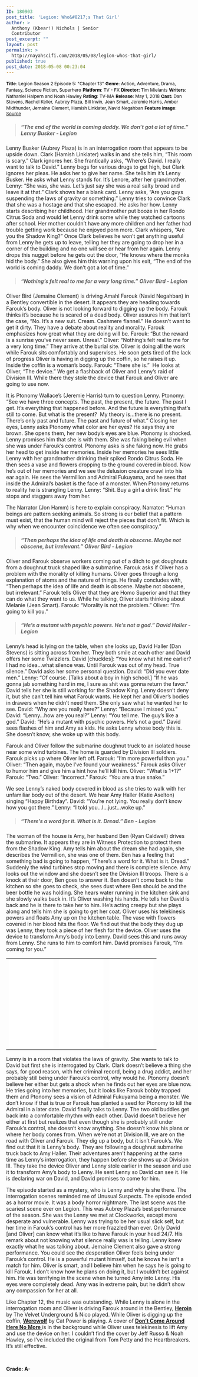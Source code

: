 ```yaml
---
ID: 180903
post_title: 'Legion: Who&#8217;s That Girl'
author: >
  Anthony (Kbear!) Nichols | Senior
  Contributor
post_excerpt: ""
layout: post
permalink: >
  http://nayahscifi.com/2018/05/08/legion-whos-that-girl/
published: true
post_date: 2018-05-08 00:23:04
---
```

<span style="color: #000000; font-size: 12px;"><strong>Title</strong>: Legion Season 2 Episode 5: "Chapter 13"</span>
<span style="color: #000000; font-size: 12px;"> <strong>Genre</strong>: Action, Adventure, Drama, Fantasy, Science Fiction, Superhero</span>
<span style="color: #000000; font-size: 12px;"> <strong>Platform</strong>: TV - FX</span>
<span style="color: #000000; font-size: 12px;"> <strong>Director: </strong>Tim Mielants</span>
<span style="color: #000000; font-size: 12px;"> <strong>Writers</strong>: Nathaniel Halpern and Noah Hawley</span>
<span style="color: #000000; font-size: 12px;"> <strong>Rating</strong>: TV-MA</span>
<span style="color: #000000; font-size: 12px;"> <strong>Release</strong>: May 1, 2018</span>
<span style="color: #000000; font-size: 12px;"> <strong>Cast: </strong>Dan Stevens, Rachel Keller, Aubrey Plaza, Bill Irwin, Jean Smart, Jeremie Harris, Amber Midthunder, Jemaine Clement, Hamish Linklater, Navid Negahban</span>
<span style="color: #000000; font-size: 12px;"> <strong>Feature image</strong>: <a href="https://img.thedailybeast.com/image/upload/d_placeholder_euli9k/dpr_2.0/c_limit,w_585/fl_lossy,q_auto/Screen_Shot_2018-05-02_at_1.48.04_AM_wytmwz">Source</a></span>
<blockquote>
<h5><strong>“The end of the world is coming daddy. We don’t got a lot of time.” Lenny Busker - Legion</strong></h5>
</blockquote>
Lenny Busker (Aubrey Plaza) is in an interrogation room that appears to be upside down. Clark (Hamish Linklater) walks in and she tells him, “This room is scary.” Clark ignores her. She frantically asks, “Where’s David. I really want to talk to David.” Lenny begs for various drugs to get high, but Clark ignores her pleas. He asks her to give her name. She tells him it’s Lenny Busker. He asks what Lenny stands for. It’s Lenore, after her grandmother. Lenny: “She was, she was. Let’s just say she was a real salty broad and leave it at that.” Clark shows her a blank card. Lenny asks, “Are you guys suspending the laws of gravity or something.” Lenny tries to convince Clark that she was a hostage and that she escaped. He asks her how. Lenny starts describing her childhood. Her grandmother put booze in her Rondo Citrus Soda and would let Lenny drink some while they watched cartoons after school. Her mother couldn’t have any more children and her father had trouble getting work because he enjoyed porn more. Clark whispers, “Are you the Shadow King?” Once Clark believes he won’t get anything useful from Lenny he gets up to leave, telling her they are going to drop her in a corner of the building and no one will see or hear from her again. Lenny drops this nugget before he gets out the door, “He knows where the monks hid the body.” She also gives him this warning upon his exit, “The end of the world is coming daddy. We don’t got a lot of time.”
<blockquote>
<h5><strong>“Nothing’s felt real to me for a very long time.” Oliver Bird - Legion</strong></h5>
</blockquote>
Oliver Bird (Jemaine Clement) is driving Amahl Farouk (Navid Negahban) in a Bentley convertible in the desert. It appears they are heading towards Farouk’s body. Oliver is not looking forward to digging up the body. Farouk thinks it’s because he is scared of a dead body. Oliver assures him that isn’t the case, “No. It’s a new suit. Cream. Cashmere flannel.” He doesn’t want to get it dirty. They have a debate about reality and morality. Farouk emphasizes how great what they are doing will be. Farouk: “But the reward is a sunrise you’ve never seen. Unreal.” Oliver: “Nothing’s felt real to me for a very long time.” They arrive at the burial site. Oliver is doing all the work while Farouk sits comfortably and supervises. He soon gets tired of the lack of progress Oliver is having in digging up the coffin, so he raises it up. Inside the coffin is a woman’s body. Farouk: “There she is.”  He looks at Oliver, “The device.” We get a flashback of Oliver and Lenny’s raid of Division III. While there they stole the device that Farouk and Oliver are going to use now.

It is Ptonomy Wallace’s (Jeremie Harris) turn to question Lenny. Ptonomy: “See we have three concepts. The past, the present, the future. The past I get. It’s everything that happened before. And the future is everything that’s still to come. But what is the present?  My theory is...there is no present. There’s only past and future. The past and future of what.” Closing her eyes, Lenny asks Ptonomy what color are her eyes? He says they are brown. She opens them, her new body’s eyes are blue. Ptonomy is shocked. Lenny promises him that she is with them. She was faking being evil when she was under Farouk’s control. Ptonomy asks is she faking now. He grabs her head to get inside her memories. Inside her memories he sees little Lenny with her grandmother drinking their spiked Rondo Citrus Soda. He then sees a vase and flowers dropping to the ground covered in blood. Now he’s out of her memories and we see the delusion creature crawl into his ear again. He sees the Vermillion and Admiral Fukuyama, and he sees that inside the Admiral’s basket is the face of a monster. When Ptonomy returns to reality he is strangling Lenny. Lenny: “Shit. Buy a girl a drink first.” He stops and staggers away from her.

The Narrator (Jon Hamm) is here to explain conspiracy. Narrator: “Human beings are pattern seeking animals. So strong is our belief that a pattern must exist, that the human mind will reject the pieces that don’t fit. Which is why when we encounter coincidence we often see conspiracy.”
<blockquote>
<h5><strong> “Then perhaps the idea of life and death is obscene. Maybe not obscene, but irrelevant.” Oliver Bird - Legion</strong></h5>
</blockquote>
Oliver and Farouk observe workers coming out of a ditch to get doughnuts from a doughnut truck shaped like a submarine. Farouk asks if Oliver has a problem with the morality of killing humans. Oliver goes through a long explanation of atoms and the nature of things. He finally concludes with, “Then perhaps the idea of life and death is obscene. Maybe not obscene, but irrelevant.” Farouk tells Oliver that they are Homo Superior and that they can do what they want to us. While he talking, Oliver starts thinking about Melanie (Jean Smart). Farouk: “Morality is not the problem.” Oliver: “I’m going to kill you.”
<blockquote>
<h5><strong>“He’s a mutant with psychic powers. He’s not a god.” David Haller - Legion</strong></h5>
</blockquote>
Lenny’s head is lying on the table, when she looks up, David Haller (Dan Stevens) is sitting across from her. They both smile at each other and David offers her some Twizzlers. David [chuckles]: “You know what hit me earlier? I had no idea…what silence was. Until Farouk was out of my head. True silence.” David asks her some personal question. David: “Did you ever date men.” Lenny: “Of course. [Talks about a boy in high school.] “If he was gonna jab something hard in me, I sure as shit was gonna return the favor.” David tells her she is still working for the Shadow King. Lenny doesn’t deny it, but she can’t tell him what Farouk wants. He kept her and Oliver’s bodies in drawers when he didn’t need them. She only saw what he wanted her to see. David: “Why are you really here?” Lenny: “Because I missed you.” David: “Lenny…how are you real?” Lenny: “You tell me. The guy’s like a god.” David: “He’s a mutant with psychic powers. He’s not a god.” David sees flashes of him and Amy as kids. He asks Lenny whose body this is. She doesn’t know, she woke up with this body.

Farouk and Oliver follow the submarine doughnut truck to an isolated house near some wind turbines. The home is guarded by Division III soldiers. Farouk picks up where Oliver left off. Farouk: “I’m more powerful than you.” Oliver: “Then again, maybe I’ve found your weakness.” Farouk asks Oliver to humor him and give him a hint how he’ll kill him. Oliver: “What is 1+1?” Farouk: “Two.” Oliver: “Incorrect.” Farouk: “You are a true snake.”

We see Lenny’s naked body covered in blood as she tries to walk with her unfamiliar body out of the desert. We hear Amy Haller (Katie Aselton) singing “Happy Birthday”. David: “You’re not lying. You really don’t know how you got there.” Lenny: “I told you…I…just…woke up.”
<blockquote>
<h5><strong> “There’s a word for it. What is it. Dread.” Ben - Legion</strong></h5>
</blockquote>
The woman of the house is Amy, her husband Ben (Ryan Caldwell) drives the submarine. It appears they are in Witness Protection to protect them from the Shadow King. Amy tells him about the dream she had again, she describes the Vermillion, she was one of them. Ben has a feeling that something bad is going to happen, “There’s a word for it. What is it. Dread.” Suddenly the wind turbines stop moving and there is complete silence. Amy looks out the window and she doesn’t see the Division III troops. There is a knock at their door, Ben goes to answer it. Ben doesn’t come back to the kitchen so she goes to check, she sees dust where Ben should be and the beer bottle he was holding. She hears water running in the kitchen sink and she slowly walks back in. It’s Oliver washing his hands. He tells her David is back and he is there to take her to him. He’s acting creepy but she plays along and tells him she is going to get her coat. Oliver uses his telekinesis powers and floats Amy up on the kitchen table. The vase with flowers covered in her blood hits the floor. We find out that the body they dug up was Lenny, they took a piece of her flesh for the device. Oliver uses the device to transform Amy’s body into Lenny. David sees this and runs away from Lenny. She runs to him to comfort him. David promises Farouk, “I’m coming for you.”
<table>
<tbody>
<tr>
<td><iframe style="width: 120px; height: 240px;" src="//ws-na.amazon-adsystem.com/widgets/q?ServiceVersion=20070822&amp;OneJS=1&amp;Operation=GetAdHtml&amp;MarketPlace=US&amp;source=ss&amp;ref=as_ss_li_til&amp;ad_type=product_link&amp;tracking_id=nayah099-20&amp;marketplace=amazon&amp;region=US&amp;placement=B01LTIABIC&amp;asins=B01LTIABIC&amp;linkId=dfb1956f4389f8bdaab04d88f7e896c2&amp;show_border=true&amp;link_opens_in_new_window=true" width="300" height="150" frameborder="0" marginwidth="0" marginheight="0" scrolling="no"></iframe></td>
<td><iframe style="width: 120px; height: 240px;" src="//ws-na.amazon-adsystem.com/widgets/q?ServiceVersion=20070822&amp;OneJS=1&amp;Operation=GetAdHtml&amp;MarketPlace=US&amp;source=ss&amp;ref=as_ss_li_til&amp;ad_type=product_link&amp;tracking_id=nayah099-20&amp;marketplace=amazon&amp;region=US&amp;placement=1302910590&amp;asins=1302910590&amp;linkId=c4ab38fbd5ec0b7ebeb0c0e7c7377f57&amp;show_border=true&amp;link_opens_in_new_window=true" width="300" height="150" frameborder="0" marginwidth="0" marginheight="0" scrolling="no"></iframe></td>
<td><iframe style="width: 120px; height: 240px;" src="//ws-na.amazon-adsystem.com/widgets/q?ServiceVersion=20070822&amp;OneJS=1&amp;Operation=GetAdHtml&amp;MarketPlace=US&amp;source=ss&amp;ref=as_ss_li_til&amp;ad_type=product_link&amp;tracking_id=nayah099-20&amp;marketplace=amazon&amp;region=US&amp;placement=B077ZG3DHQ&amp;asins=B077ZG3DHQ&amp;linkId=37a077f0285afa8e9961c7577e0bda05&amp;show_border=true&amp;link_opens_in_new_window=true" width="300" height="150" frameborder="0" marginwidth="0" marginheight="0" scrolling="no"></iframe></td>
</tr>
</tbody>
</table>
Lenny is in a room that violates the laws of gravity. She wants to talk to David but first she is interrogated by Clark. Clark doesn’t believe a thing she says, for good reason, with her criminal record, being a drug addict, and her probably still being under Farouk’s control, why would he. Ptonomy doesn’t believe her either but gets a shock when he finds out her eyes are blue now. He tries going into her memories, but it looks like Farouk bobby trapped them and Ptonomy sees a vision of Admiral Fukuyama being a monster. We don’t know if that is true or Farouk has planted a seed for Ptonomy to kill the Admiral in a later date. David finally talks to Lenny. The two old buddies get back into a comfortable rhythm with each other. David doesn’t believe her either at first but realizes that even though she is probably still under Farouk’s control, she doesn’t know anything. She doesn’t know his plans or where her body comes from. When we’re not at Division III, we are on the road with Oliver and Farouk. They dig up a body, but it isn’t Farouk’s. We find out that it is Lenny’s body. They are following a doughnut submarine truck back to Amy Haller. Their adventures aren’t happening at the same time as Lenny’s interrogation, they happen before she shows up at Division III. They take the device Oliver and Lenny stole earlier in the season and use it to transform Amy’s body to Lenny. He sent Lenny so David can see it. He is declaring war on David, and David promises to come for him.

The episode started as a mystery, who is Lenny and why is she there. The interrogation scenes reminded me of Unusual Suspects. The episode ended as a horror movie. It was a body horror nightmare. The last scene was the scariest scene ever on Legion. This was Aubrey Plaza’s best performance of the season. She was the Lenny we met at Clockworks, except more desperate and vulnerable. Lenny was trying to be her usual slick self, but her time in Farouk’s control has her more frazzled than ever. Only David [and Oliver] can know what it’s like to have Farouk in your head 24/7. His remark about not knowing what silence really was is telling. Lenny knew exactly what he was talking about. Jemaine Clement also gave a strong performance. You could see the desperation Oliver feels being under Farouk’s control. He is a powerful mutant himself, but he knows he isn’t a match for him. Oliver is smart, and I believe him when he says he is going to kill Farouk. I don’t know how he plans on doing it, but I wouldn’t bet against him. He was terrifying in the scene when he turned Amy into Lenny. His eyes were completely dead. Amy was in extreme pain, but he didn’t show any compassion for her at all.

Like Chapter 12, the music was outstanding. While Lenny is alone in the interrogation room and Oliver is driving Farouk around in the Bentley, <a href="https://www.youtube.com/watch?v=6xcwt9mSbYE"><strong>Heroin</strong></a> by The Velvet Underground &amp; Nico played. While Oliver is digging up the coffin, <a href="https://www.youtube.com/watch?v=_6TkJuXIc-I"><strong>Werewolf</strong></a> by Cat Power is playing. A cover of <a href="https://www.youtube.com/watch?v=h0JvF9vpqx8"><strong>Don’t Come Around Here No More</strong> </a>is in the background while Oliver uses telekinesis to lift Amy and use the device on her. I couldn’t find the cover by Jeff Russo &amp; Noah Hawley, so I’ve included the original from Tom Petty and the Heartbreakers. It’s still effective.

&nbsp;

<strong>Grade: A-</strong>

&nbsp;

&nbsp;

&nbsp;

&nbsp;

&nbsp;

&nbsp;

&nbsp;

&nbsp;

&nbsp;

&nbsp;